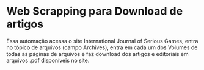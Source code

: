 # Web Scrapping para Download de artigos
Essa automação acessa o site International Journal of Serious Games, entra no tópico de arquivos (campo Archives), entra em cada um dos Volumes de todas as páginas de arquivos e faz download dos artigos e editoriais em arquivos .pdf disponíveis no site.

